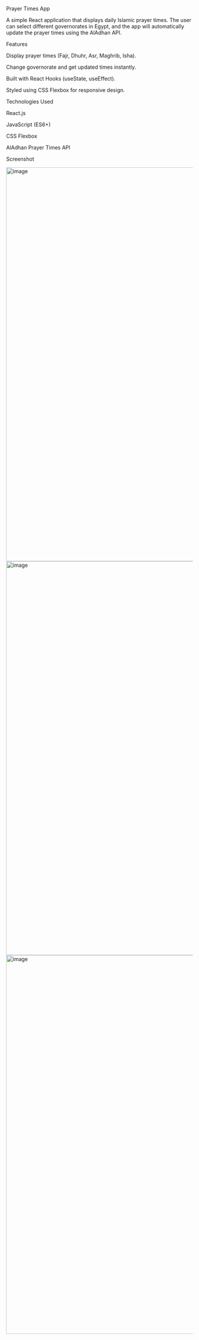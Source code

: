 Prayer Times App

A simple React application that displays daily Islamic prayer times.
The user can select different governorates in Egypt, and the app will automatically update the prayer times using the AlAdhan API.

Features

 Display prayer times (Fajr, Dhuhr, Asr, Maghrib, Isha).

 Change governorate and get updated times instantly.

 Built with React Hooks (useState, useEffect).

 Styled using CSS Flexbox for responsive design.


 Technologies Used

React.js

JavaScript (ES6+)

CSS Flexbox

AlAdhan Prayer Times API

Screenshot

<img width="1569" height="1063" alt="image" src="https://github.com/user-attachments/assets/eb480124-22c3-41e6-88f6-25ddf20e19eb" />
<img width="1577" height="1063" alt="image" src="https://github.com/user-attachments/assets/b9f0e340-f5d3-4838-b974-816b99147f83" />
<img width="1572" height="1022" alt="image" src="https://github.com/user-attachments/assets/a1c6fbc4-7177-4e2e-952d-64df1dbd15b2" />


